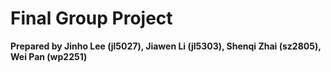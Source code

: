# Final Group Project 

**Prepared by Jinho Lee (jl5027), Jiawen Li (jl5303), Shenqi Zhai (sz2805), Wei Pan (wp2251)**
